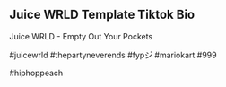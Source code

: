 ## Juice WRLD Template Tiktok Bio

Juice WRLD - Empty Out Your Pockets

#juicewrld #thepartyneverends #fypシ゚ #mariokart #999

#hiphoppeach
